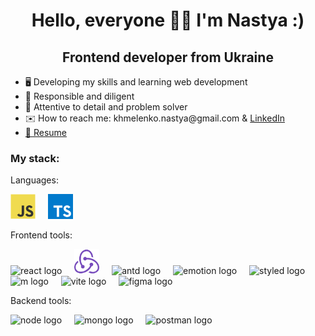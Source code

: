 <h1 align="center">Hello, everyone 👋🏼 I'm Nastya :)</h1>

<h2 align="center">Frontend developer from Ukraine </h2>


<ul align="left">
<li>🖥 Developing my skills and learning web development</li>
<li>📌 Responsible and diligent</li>
<li>🔎 Attentive to detail and problem solver</li>
<li>✉️ How to reach me: khmelenko.nastya@gmail.com  &  <a href="http://www.linkedin.com/in/anastasiia-khmelenko">LinkedIn</a></li>
<li><a href="https://cv.djinni.co/70/a566d3b016cfc405cd29abffcd60a9/Anastasiia_Khmelenko_Frontend_developer.pdf">📄 Resume</a></li>
</ul>

<div align="left">
 <h3 >My stack:</h3>

<p>Languages: </p>
  <img src="https://raw.githubusercontent.com/devicons/devicon/master/icons/javascript/javascript-original.svg" height="40" alt="js logo"  />
  <img width="12" />
  <img src="https://raw.githubusercontent.com/github/explore/80688e429a7d4ef2fca1e82350fe8e3517d3494d/topics/typescript/typescript.png" height="40" alt="ts logo" />
  <img width="12" />
 <p>Frontend tools: </p>
  <img src="https://camo.githubusercontent.com/37882affa837466d22dc34a8988207997b91ca5cfe96de73a046c7af9004c35a/68747470733a2f2f696d672e69636f6e73382e636f6d2f636f6c6f722f34382f72656163742d6e61746976652e706e67" height="40" alt="react logo"  />
  <img width="12" />
  <img src="https://raw.githubusercontent.com/devicons/devicon/master/icons/redux/redux-original.svg" height="40" alt="redux logo" />
  <img width="12" />
   <img src="https://camo.githubusercontent.com/f6bf5ee2b30310ad83a81212b9be69bdc2bb577f2ebe868ad89f8586b4721ffc/68747470733a2f2f67772e616c697061796f626a656374732e636f6d2f7a6f732f726d73706f7274616c2f4b4470677667754d704766716148506a6963524b2e737667" height="40" alt="antd logo" />
  <img width="12" />
   <img src="https://camo.githubusercontent.com/1527a884d5e8f50fda8eebe0ba691d03e0c3fae3f7f965d8c22dcd332f01e653/68747470733a2f2f656d6f74696f6e2e73682f6c6f676f2d34387834382e706e67" height="40" alt="emotion logo" />
  <img width="12" />
   <img src="https://camo.githubusercontent.com/1b2f58d605f4f87c1837f1e0d34f7b6e422264a36d4ffe8099a412cfb4a88114/68747470733a2f2f696d672e69636f6e73382e636f6d2f636f6c6f722f34382f7374796c65642d636f6d706f6e656e74732e706e67" height="40" alt="styled logo" />
  <img width="12" />
   <img src="https://camo.githubusercontent.com/ff7e7ac7558f2b58418995c4a64b783f18ad694d9c21879f1aac04d0b3e5829d/68747470733a2f2f696d672e69636f6e73382e636f6d2f636f6c6f722f34382f6d6174657269616c2d75692e706e67" height="40" alt="m logo" />
  <img width="12" />
  <img src="https://camo.githubusercontent.com/79b12b1a125e4221bd8877672375d5103ea1ebd118e2fff9170eb719bb61fd82/68747470733a2f2f696d672e69636f6e73382e636f6d2f666c75656e63792f34382f766974652e706e67" height="40" alt="vite logo" />
  <img width="12" />
   <img src="https://upload.wikimedia.org/wikipedia/commons/thumb/3/33/Figma-logo.svg/1667px-Figma-logo.svg.png" height="40" alt="figma logo" />
  <img width="12" />
  
  <p>Backend tools: </p>
   <img src="https://camo.githubusercontent.com/cf70c5db915450bd94581b61b455539c004d9900f221664ec3868404b2e42823/68747470733a2f2f696d672e69636f6e73382e636f6d2f636f6c6f722f34382f6e6f64656a732e706e67" height="40" alt="node logo" />
  <img width="12" />
  <img src="https://camo.githubusercontent.com/4746943dc40da644fd7f9c7a21a6bb3d78a3a9fe8788d00418937689494ccdc8/68747470733a2f2f696d672e69636f6e73382e636f6d2f636f6c6f722f34382f6d6f6e676f64622e706e67" height="40" alt="mongo logo" />
  <img width="12" />
  <img src="https://camo.githubusercontent.com/2b27945f063862d521c12192c9b06341cf44353c01c65277c22295e4c099d325/68747470733a2f2f696d672e69636f6e73382e636f6d2f65787465726e616c2d74616c2d72657669766f2d636f6c6f722d74616c2d72657669766f2f34382f65787465726e616c2d706f73746d616e2d69732d7468652d6f6e6c792d636f6d706c6574652d6170692d646576656c6f706d656e742d656e7669726f6e6d656e742d6c6f676f2d636f6c6f722d74616c2d72657669766f2e706e67" height="40" alt="postman logo" />
  <img width="12" /> 
</div>
